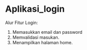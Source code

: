 # Aplikasi_login

Alur Fitur Login:
1. Memasukkan email dan password
2. Memvalidasi masukan.
3. Menampilkan halaman home.
